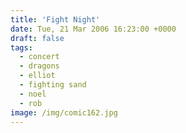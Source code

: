 ```yaml
---
title: 'Fight Night'
date: Tue, 21 Mar 2006 16:23:00 +0000
draft: false
tags:
  - concert
  - dragons
  - elliot
  - fighting sand
  - noel
  - rob
image: /img/comic162.jpg
---
```



